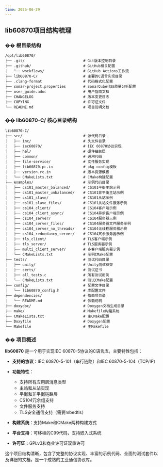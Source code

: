 ```yaml
---
time: 2025-06-29
---
```


## lib60870项目结构梳理

### �� 根目录结构
```
/opt/lib60870/
├── .git/                           # Git版本控制目录
├── .github/                        # GitHub相关配置
│   └── workflows/                  # GitHub Actions工作流
├── lib60870-C/                     # 主要的C语言实现目录
├── .clang-format                   # 代码格式化配置
├── sonar-project.properties        # SonarQube代码质量分析配置
├── user_guide.adoc                 # 用户指南文档
├── CHANGELOG                       # 版本变更日志
├── COPYING                         # 许可证文件
└── README.md                       # 项目说明文档
```

### �� lib60870-C/ 核心目录结构
```
lib60870-C/
├── src/                            # 源代码目录
│   ├── inc/                        # 头文件目录
│   ├── iec60870/                   # IEC 60870协议实现
│   ├── hal/                        # 硬件抽象层
│   ├── common/                     # 通用代码
│   ├── file-service/               # 文件服务实现
│   ├── lib60870.pc.in              # pkg-config模板
│   ├── version.rc.in               # 版本资源模板
│   └── CMakeLists.txt              # CMake构建配置
├── examples/                       # 示例代码目录
│   ├── cs101_master_balanced/      # CS101平衡主站示例
│   ├── cs101_master_unbalanced/    # CS101非平衡主站示例
│   ├── cs101_slave/                # CS101从站示例
│   ├── cs101_slave_files/          # CS101从站文件服务示例
│   ├── cs104_client/               # CS104客户端示例
│   ├── cs104_client_async/         # CS104异步客户端示例
│   ├── cs104_server/               # CS104服务器示例
│   ├── cs104_server_files/         # CS104服务器文件服务示例
│   ├── cs104_server_no_threads/    # CS104无线程服务器示例
│   ├── cs104_redundancy_server/    # CS104冗余服务器示例
│   ├── tls_client/                 # TLS客户端示例
│   ├── tls_server/                 # TLS服务器示例
│   ├── multi_client_server/        # 多客户端服务器示例
│   └── CMakeLists.txt              # 示例CMake配置
├── tests/                          # 测试代码目录
│   ├── unity/                      # Unity测试框架
│   ├── certs/                      # 测试证书
│   ├── all_tests.c                 # 所有测试用例
│   └── CMakeLists.txt              # 测试CMake配置
├── config/                         # 配置文件目录
│   └── lib60870_config.h           # 库配置文件
├── dependencies/                   # 依赖项目录
│   └── README.md                   # 依赖说明
├── doxydoc/                        # Doxygen文档生成目录
├── make/                           # Makefile构建系统
├── CMakeLists.txt                  # 主CMake配置
├── Doxyfile                        # Doxygen配置
└── Makefile                        # 主Makefile
```

### �� 项目概述

**lib60870** 是一个用于实现IEC 60870-5协议的C语言库，主要特性包括：

- **支持的协议**：IEC 60870-5-101（串行链路）和IEC 60870-5-104（TCP/IP）
- **功能特性**：
  - 支持所有应用层消息类型
  - 主站和从站实现
  - 平衡和非平衡链路层
  - CS104冗余组支持
  - 文件服务支持
  - TLS安全通信支持（需要mbedtls）

- **构建系统**：支持Make和CMake两种构建方式
- **平台支持**：可移植的C99代码，支持嵌入式系统
- **许可证**：GPLv3和商业许可证双重许可

这个项目结构清晰，包含了完整的协议实现、丰富的示例代码、全面的测试套件以及详细的文档，是一个成熟的工业通信协议库。